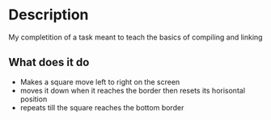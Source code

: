 # Description
My completition of a task meant to teach the basics of compiling and linking

## What does it do
+ Makes a square move left to right on the screen
+ moves it down when it reaches the border then resets its horisontal position
+ repeats till the square reaches the bottom border
